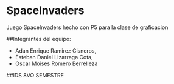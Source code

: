 # SpaceInvaders
Juego SpaceInvaders hecho con P5 para la clase de graficacion

##Integrantes del equipo:

- Adan Enrique Ramirez Cisneros, 
- Esteban Daniel Lizarraga Cota, 
- Oscar Moises Romero Berrelleza

##IDS 8VO SEMESTRE
